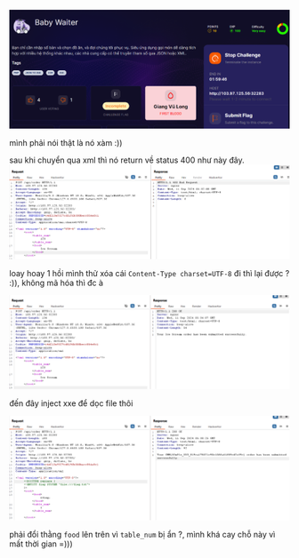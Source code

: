 ![image](../img/10.1.png)

mình phải nói thật là nó xàm :))

sau khi chuyển qua xml thì nó return về status 400 như này đây. 
![image](../img/10.2.png)

loay hoay 1 hồi mình thử xóa cái `Content-Type charset=UTF-8` đi thì lại được ? :)), không mã hóa thì đc à 

![image](../img/10.3.png)

đến đây inject xxe để dọc file thôi

![image](../img/10.4.png)

phải đổi thằng `food` lên trên vì `table_num` bị ẩn ?, mình khá cay chỗ này vì mất thời gian =))) 



